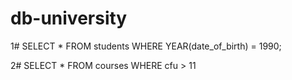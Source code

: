 # db-university


1# SELECT * 
FROM students 
WHERE YEAR(date_of_birth) = 1990;


2# SELECT * FROM courses
WHERE cfu > 11
